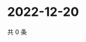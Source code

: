 # 2022-12-20

共 0 条

<!-- BEGIN WEIBO -->
<!-- 最后更新时间 Tue Dec 20 2022 12:16:16 GMT+0800 (China Standard Time) -->

<!-- END WEIBO -->
